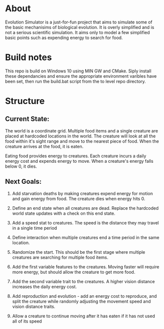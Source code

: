 # About

Evolution Simulator is a just-for-fun project that aims to simulate some of the basic mechanisims of biological evolution.  It is overly simplified and is not a serious scientific simulation.  It aims only to model a few simplified basic points such as expending energy to search for food.

# Build notes

This repo is build on Windows 10 using MIN GW and CMake.  Siply install these dependancies and ensure the appropriate environment varibles have been set, then run the build.bat script from the to level repo directory.

# Structure

## Current State:

The world is a coordinate grid.  Multiple food items and a single creature are placed at hardcoded locations in the world.  The creature will look at all the food within it's sight range and move to the nearest piece of food.  When the creature arrives at the food, it is eaten.

Eating food provides energy to creatures.  Each creature incurs a daily energy cost and expends energy to move.  When a creature's energy falls below 0, it dies.

## Next Goals:
1. Add starvation deaths by making creatures expend energy for motion and gain energy from food.  The creature dies when energy hits 0.

1. Define an end state when all creatures are dead.  Replace the hardcoded world state updates with a check on this end state.

1. Add a speed stat to creatures.  The speed is the distance they may travel in a single time period

1. Define interaction when multiple creatures end a time period in the same location.

1. Randomize the start.  This should be the first stage where multiple creatures are searching for multiple food items.

1. Add the first variable features to the creatures.  Moving faster will require more energy, but should allow the creature to get more food.

1. Add the second variable trait to the creatures.  A higher vision distance increases the daily energy cost.

1. Add reproduction and evolution - add an energy cost to reproduce, and split the creature while randomly adjusting the movement speed and vision distance traits.

1. Allow a creature to continue moving after it has eaten if it has not used all of its speed